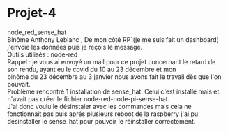 # Projet-4
node_red_sense_hat
<br />Binôme Anthony Leblanc , De mon côté RP1(je me suis fait un dashboard) j'envoie les données puis je reçois le message.
<br />Outils utilisés : node-red
<br />Rappel : je vous ai envoyé un mail pour ce projet concernant le retard de son rendu, ayant eu le covid du 10 au 23 décembre et mon 
<br /> binôme du 23 décembre au 3 janvier nous avons fait le travail dès que l'on pouvait.
<br /> Problème rencontré 1 installation de sense_hat. Celui c'est installé mais et n'avait pas créer le fichier node-red-node-pi-sense-hat. 
<br /> J'ai donc voulu le désinstaler avec les commandes mais cela ne fonctionnait pas puis aprés plusieurs reboot de la raspberry j'ai pu 
<br /> désinstaller le sense_hat pour pouvoir le réinstaller correctement.

